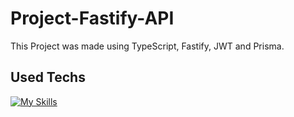 # Project-Fastify-API
This Project was made using TypeScript, Fastify, JWT and Prisma.

## Used Techs
[![My Skills](https://skillicons.dev/icons?i=fastify,mongodb,postman)](https://skillicons.dev)
